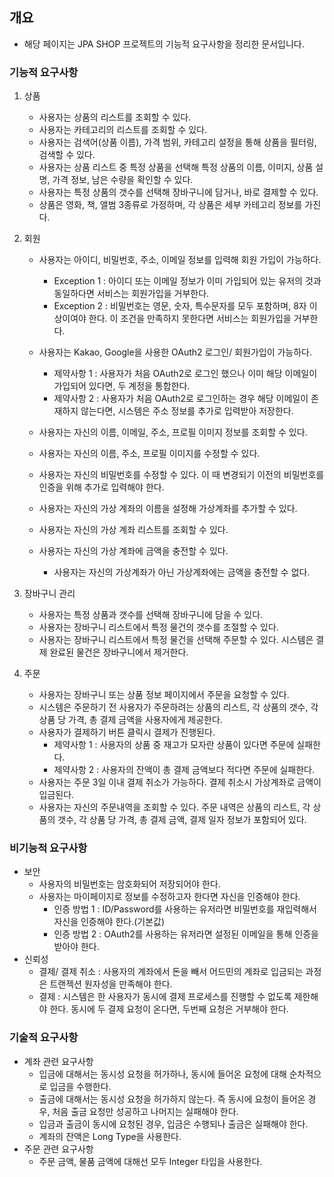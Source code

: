 ## 개요
- 해당 페이지는 JPA SHOP 프로젝트의 기능적 요구사항을 정리한 문서입니다.



### 기능적 요구사항

1. 상품

    - 사용자는 상품의 리스트를 조회할 수 있다.
    - 사용자는 카테고리의 리스트를 조회할 수 있다.
    - 사용자는 검색어(상품 이름), 가격 범위, 카테고리 설정을 통해 상품을 필터링, 검색할 수 있다.
    - 사용자는 상품 리스트 중 특정 상품을 선택해 특정 상품의 이름, 이미지, 상품 설명, 가격 정보, 남은 수량을 확인할 수 있다.
    - 사용자는 특정 상품의 갯수를 선택해 장바구니에 담거나, 바로 결제할 수 있다.
    - 상품은 영화, 책, 앨범 3종류로 가정하며, 각 상품은 세부 카테고리 정보를 가진다.
2. 회원

    - 사용자는 아이디, 비밀번호, 주소, 이메일 정보를 입력해 회원 가입이 가능하다.
        - Exception 1 : 아이디 또는 이메일 정보가 이미 가입되어 있는 유저의 것과 동일하다면 서비스는 회원가입을 거부한다.
        - Exception 2 : 비밀번호는 영문, 숫자, 특수문자를 모두 포함하며, 8자 이상이여야 한다. 이 조건을 만족하지 못한다면 서비스는 회원가입을 거부한다.

    - 사용자는 Kakao, Google을 사용한 OAuth2 로그인/ 회원가입이 가능하다.
        - 제약사항 1 : 사용자가 처음 OAuth2로 로그인 했으나 이미 해당 이메일이 가입되어 있다면, 두 계정을 통합한다.
        - 제약사항 2 : 사용자가 처음 OAuth2로 로그인하는 경우 해당 이메일이 존재하지 않는다면, 시스템은 주소 정보를 추가로 입력받아 저장한다.
    - 사용자는 자신의 이름, 이메일, 주소, 프로필 이미지 정보를 조회할 수 있다.
    - 사용자는 자신의 이름, 주소, 프로필 이미지를 수정할 수 있다.
    - 사용자는 자신의 비밀번호를 수정할 수 있다. 이 때 변경되기 이전의 비밀번호를 인증을 위해 추가로 입력해야 한다.
    - 사용자는 자신의 가상 계좌의 이름을 설정해 가상계좌를 추가할 수 있다.
    - 사용자는 자신의 가상 계좌 리스트를 조회할 수 있다.
    - 사용자는 자신의 가상 계좌에 금액을 충전할 수 있다.
        - 사용자는 자신의 가상계좌가 아닌 가상계좌에는 금액을 충전할 수 없다.


3. 장바구니 관리
    - 사용자는 특정 상품과 갯수를 선택해 장바구니에 담을 수 있다.
    - 사용자는 장바구니 리스트에서 특정 물건의 갯수를 조절할 수 있다.
    - 사용자는 장바구니 리스트에서 특정 물건을 선택해 주문할 수 있다. 시스템은 결제 완료된 물건은 장바구니에서 제거한다.


4. 주문
    - 사용자는 장바구니 또는 상품 정보 페이지에서 주문을 요청할 수 있다.
    - 시스템은 주문하기 전 사용자가 주문하려는 상품의 리스트, 각 상품의 갯수, 각 상품 당 가격, 총 결제 금액을 사용자에게 제공한다.
    - 사용자가 결제하기 버튼 클릭시 결제가 진행된다.
        - 제약사항 1 : 사용자의 상품 중 재고가 모자란 상품이 있다면 주문에 실패한다.
        - 제약사항 2 : 사용자의 잔액이 총 결제 금액보다 적다면 주문에 실패한다.
    - 사용자는 주문 3일 이내 결제 취소가 가능하다. 결제 취소시 가상계좌로 금액이 입금된다.
    - 사용자는 자신의 주문내역을 조회할 수 있다. 주문 내역은 상품의 리스트, 각 상품의 갯수, 각 상품 당 가격, 총 결제 금액, 결제 일자 정보가 포함되어 있다.


### 비기능적 요구사항

- 보안
    - 사용자의 비밀번호는 암호화되어 저장되어야 한다.
    - 사용자는 마이페이지로 정보를 수정하고자 한다면 자신을 인증해야 한다.
        - 인증 방법 1 : ID/Password를 사용하는 유저라면 비밀번호를 재입력해서 자신을 인증해야 한다.(기본값)
        - 인증 방법 2 : OAuth2를 사용하는 유저라면 설정된 이메일을 통해 인증을 받아야 한다.
- 신뢰성
    - 결제/ 결제 취소 : 사용자의 계좌에서 돈을 빼서 어드민의 계좌로 입금되는 과정은 트랜젝션 원자성을 만족해야 한다.
    - 결제 : 시스템은 한 사용자가 동시에 결제 프로세스를 진행할 수 없도록 제한해야 한다. 동시에 두 결제 요청이 온다면, 두번째 요청은 거부해야 한다.




### 기술적 요구사항

- 계좌 관련 요구사항
   - 입금에 대해서는 동시성 요청을 허가하나, 동시에 들어온 요청에 대해 순차적으로 입금을 수행한다.
   - 출금에 대해서는 동시성 요청을 허가하지 않는다. 즉 동시에 요청이 들어온 경우, 처음 출금 요청만 성공하고 나머지는 실패해야 한다.
   - 입금과 출금이 동시에 요청된 경우, 입금은 수행되나 출금은 실패해야 한다.
   - 계좌의 잔액은 Long Type을 사용한다.
- 주문 관련 요구사항
   - 주문 금액, 물품 금액에 대해선 모두 Integer 타입을 사용한다.